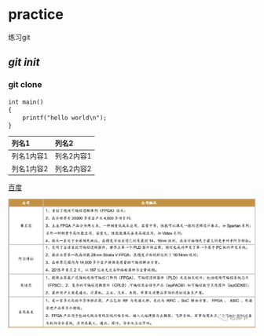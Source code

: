 # practice
练习git
## ***git init***
### git clone

```
int main()
{
    printf("hello world\n");
}
```

|列名1|列名2|
|:---|:---|
|列名1内容1|列名2内容1|
|列名1内容2|列名2内容2|


[百度](www.baidu.com)


![image](http://github.com/ylwang68/practice/raw/master/FPGA.jpg)
